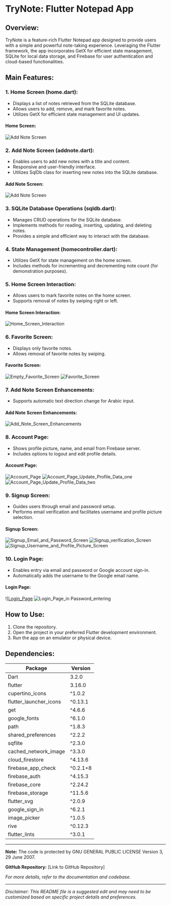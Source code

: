 # TryNote: Flutter Notepad App

## Overview:
TryNote is a feature-rich Flutter Notepad app designed to provide users with a simple and powerful note-taking experience. Leveraging the Flutter framework, the app incorporates GetX for efficient state management, SQLite for local data storage, and Firebase for user authentication and cloud-based functionalities.

## Main Features:

### 1. Home Screen (home.dart):
- Displays a list of notes retrieved from the SQLite database.
- Allows users to add, remove, and mark favorite notes.
- Utilizes GetX for efficient state management and UI updates.

#### Home Screen:
![Add Note Screen](https://github.com/A7medMajed16/Notepad_app_Flutter_Getx_Sql/assets/86576698/eaffc5ee-1606-4090-9257-ffea7355ccc9)

### 2. Add Note Screen (addnote.dart):
- Enables users to add new notes with a title and content.
- Responsive and user-friendly interface.
- Utilizes SqlDb class for inserting new notes into the SQLite database.

#### Add Note Screen:
![Add Note Screen](https://github.com/A7medMajed16/Notepad_app_Flutter_Getx_Sql/assets/86576698/bafb9958-550e-4db7-aa80-391c8abb4252)

### 3. SQLite Database Operations (sqldb.dart):
- Manages CRUD operations for the SQLite database.
- Implements methods for reading, inserting, updating, and deleting notes.
- Provides a simple and efficient way to interact with the database.

### 4. State Management (homecontroller.dart):
- Utilizes GetX for state management on the home screen.
- Includes methods for incrementing and decrementing note count (for demonstration purposes).

### 5. Home Screen Interaction:
- Allows users to mark favorite notes on the home screen.
- Supports removal of notes by swiping right or left.

#### Home Screen Interaction:
![Home_Screen_Interaction](https://github.com/A7medMajed16/Notepad_app_Flutter_Getx_Sql/assets/86576698/17541c00-9f71-42c6-9d28-552750649bc7)

### 6. Favorite Screen:
- Displays only favorite notes.
- Allows removal of favorite notes by swiping.

#### Favorite Screen:
![Empty_Favorite_Screen](https://github.com/A7medMajed16/Notepad_app_Flutter_Getx_Sql/assets/86576698/5927867e-87df-48d4-8467-c2cf5168a1d7)
![Favorite_Screen](https://github.com/A7medMajed16/Notepad_app_Flutter_Getx_Sql/assets/86576698/dd4da45d-85fb-4494-9a98-f45f7e5c944c)

### 7. Add Note Screen Enhancements:
- Supports automatic text direction change for Arabic input.

#### Add Note Screen Enhancements:
![Add_Note_Screen_Enhancements](https://github.com/A7medMajed16/Notepad_app_Flutter_Getx_Sql/assets/86576698/f9413039-e4e1-4d87-a684-7535c151f6d8)

### 8. Account Page:
- Shows profile picture, name, and email from Firebase server.
- Includes options to logout and edit profile details.

#### Account Page:
![Account_Page](https://github.com/A7medMajed16/Notepad_app_Flutter_Getx_Sql/assets/86576698/9ee8aa42-d726-4f4e-85d2-bb09aec06142)
![Account_Page_Update_Profile_Data_one](https://github.com/A7medMajed16/Notepad_app_Flutter_Getx_Sql/assets/86576698/35af7aec-a40b-4dd7-b75c-ea84880371da)
![Account_Page_Update_Profile_Data_two](https://github.com/A7medMajed16/Notepad_app_Flutter_Getx_Sql/assets/86576698/48608a14-bf40-488b-b9b1-4c6b5efae311)

### 9. Signup Screen:
- Guides users through email and password setup.
- Performs email verification and facilitates username and profile picture selection.

#### Signup Screen:
![Signup_Email_and_Password_Screen](https://github.com/A7medMajed16/Notepad_app_Flutter_Getx_Sql/assets/86576698/907d838f-5415-4ac5-9c3f-a8bc461f3047)
![Signup_verification_Screen](https://github.com/A7medMajed16/Notepad_app_Flutter_Getx_Sql/assets/86576698/78857a3f-81fa-460f-a792-ccfcd64f41c2)
![Signup_Username_and_Profile_Picture_Screen](https://github.com/A7medMajed16/Notepad_app_Flutter_Getx_Sql/assets/86576698/9ea7926c-95fa-4942-9a5f-fb7f2bb0b5fc)

### 10. Login Page:
- Enables entry via email and password or Google account sign-in.
- Automatically adds the username to the Google email name.

#### Login Page:
![[Login_Page](https://github.com/A7medMajed16/Notepad_app_Flutter_Getx_Sql/assets/86576698/99d26b30-041a-4579-ac29-cd39fed4cabc)
![Login_Page_in Password_entering](https://github.com/A7medMajed16/Notepad_app_Flutter_Getx_Sql/assets/86576698/1d6c538d-b45a-47c2-a705-0b614a9092a7)

## How to Use:
1. Clone the repository.
2. Open the project in your preferred Flutter development environment.
3. Run the app on an emulator or physical device.

## Dependencies:

| Package                | Version |
|------------------------|---------|
| Dart                   | 3.2.0   |
| flutter                | 3.16.0  |
| cupertino_icons        | ^1.0.2  |
| flutter_launcher_icons | ^0.13.1 |
| get                    | ^4.6.6  |
| google_fonts           | ^6.1.0  |
| path                   | ^1.8.3  |
| shared_preferences     | ^2.2.2  |
| sqflite                | ^2.3.0  |
| cached_network_image   | ^3.3.0  |
| cloud_firestore        | ^4.13.6 |
| firebase_app_check     | ^0.2.1+8|
| firebase_auth          | ^4.15.3 |
| firebase_core          | ^2.24.2 |
| firebase_storage       | ^11.5.6 |
| flutter_svg            | ^2.0.9  |
| google_sign_in         | ^6.2.1  |
| image_picker           | ^1.0.5  |
| rive                   | ^0.12.3 |
| flutter_lints          | ^3.0.1  |

---

**Note:** The code is protected by GNU GENERAL PUBLIC LICENSE Version 3, 29 June 2007.

**GitHub Repository:** [Link to GitHub Repository]

*For more details, refer to the documentation and codebase.*

---
*Disclaimer: This README file is a suggested edit and may need to be customized based on specific project details and preferences.*
